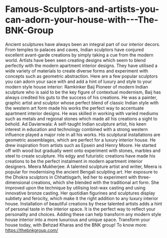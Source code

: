 # Famous-Sculptors-and-artists-you-can-adorn-your-house-with---The-BNK-Group
Ancient sculptures have always been an integral part of our interior decors. From temples to palaces and caves, Indian sculptors have conjured excellent avant-garde creations by simply taking a cue from the modern world. Artists have been seen creating designs which seem to blend perfectly with the modern apartment interior designs. They have utilised a wide variety of materials to create diverse forms and experiment with concepts such as geometric abstraction. Here are a few popular sculptors you can adorn your sace with and add a hint of luxury and style to your modern style house interior:  Ramkinker Baij Pioneer of modern Indian sculpture who is said to be the key figure of contextual modernism, Baij has always credited his guts to the success of his creations. He was a painter, graphic artist and sculptor whose perfect blend of classic Indian style with the western art form made his works the perfect way to accentuate apartment interior designs. He was skilled in working with varied mediums such as metals and regional stones which made all his creations a sight to behold.   Ad Davierwala: A self-taught Indian sculpture artist, his keen interest in education and technology combined with a strong western influence played a major role in all his works. His sculptural installations are geometric assemblages, which are perfect for a luxury interior house. He drew inspiration from artists such as Epsein and Henry Moore. He started off with wood but gradually went onto experiment with stones, marbles and steel to create sculpture. His edgy and futuristic creations have made his creations to be the perfect instalment in modern apartment interior designers.  Meera Mukherjee: A talented sculpture artist and writer, Meera is popular for modernising the ancient Bengali sculpting art. Her exposure to the Dhokra sculptors in Chhattisgarh, led her to experiment with three-dimensional creations, which she blended with the traditional art form. She improved upon the technique by utilising lost-wax casting and using innovative bronze casting. Her quotidian figurines and sculptures display subtlety and ferocity, which make it the right addition to any luxury interior house.  Installation of beautiful creations by these talented artists adds a hint of personal taste in the interior space. It is the perfect way to reflect your personality and choices. Adding these can help transform any modern style house interior into a more luxurious and unique space. Transform your house today, with Behzad Kharas and the BNK group! To know more: https://thebnkgroup.com/
